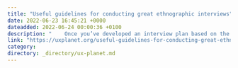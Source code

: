 ```yaml
---
title: "Useful guidelines for conducting great ethnographic interviews"
date: 2022-06-23 16:45:21 +0000
dateadded: 2022-06-24 00:00:36 +0100
description: "    Once you’ve developed an interview plan based on the persona hypothesis, you are ready to carry out the interviews — it’s time to get…  Continue reading on UX Planet »  "
link: "https://uxplanet.org/useful-guidelines-for-conducting-great-ethnographic-interviews-33f348298875?source=rss----819cc2aaeee0---4"
category:
directory: _directory/ux-planet.md
---
```

